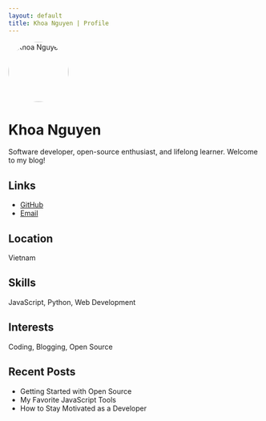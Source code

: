 ```yaml
---
layout: default
title: Khoa Nguyen | Profile
---
```


<img src="avatar.jpg" width="120px" style="border-radius:50%" alt="Khoa Nguyen"/>

# Khoa Nguyen

Software developer, open-source enthusiast, and lifelong learner. Welcome to my blog!

## Links

- [GitHub](https://github.com/khoa-nguyen08)
- [Email](mailto:khoa-nguyen08@email.com)

## Location

Vietnam

## Skills

JavaScript, Python, Web Development

## Interests

Coding, Blogging, Open Source

## Recent Posts

- Getting Started with Open Source
- My Favorite JavaScript Tools
- How to Stay Motivated as a Developer
